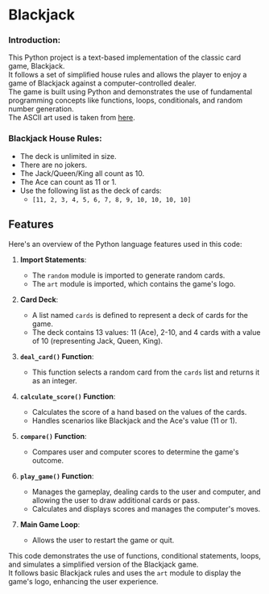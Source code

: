 # Blackjack

### Introduction:

This Python project is a text-based implementation of the classic card game, Blackjack.  
It follows a set of simplified house rules and allows the player to enjoy a game of Blackjack against a computer-controlled dealer.  
The game is built using Python and demonstrates the use of fundamental programming concepts like functions, loops, conditionals, and random number generation.  
The ASCII art used is taken from [here](https://ascii.co.uk/text).

### Blackjack House Rules:

- The deck is unlimited in size.
- There are no jokers.
- The Jack/Queen/King all count as 10.
- The Ace can count as 11 or 1.
- Use the following list as the deck of cards:
  - `[11, 2, 3, 4, 5, 6, 7, 8, 9, 10, 10, 10, 10]`

## Features

Here's an overview of the Python language features used in this code:

1. **Import Statements**:
   - The `random` module is imported to generate random cards.
   - The `art` module is imported, which contains the game's logo.

2. **Card Deck**:
   - A list named `cards` is defined to represent a deck of cards for the game.
   - The deck contains 13 values: 11 (Ace), 2-10, and 4 cards with a value of 10 (representing Jack, Queen, King).

3. **`deal_card()` Function**:
   - This function selects a random card from the `cards` list and returns it as an integer.

4. **`calculate_score()` Function**:
   - Calculates the score of a hand based on the values of the cards.
   - Handles scenarios like Blackjack and the Ace's value (11 or 1).

5. **`compare()` Function**:
   - Compares user and computer scores to determine the game's outcome.

6. **`play_game()` Function**:
   - Manages the gameplay, dealing cards to the user and computer, and allowing the user to draw additional cards or pass.
   - Calculates and displays scores and manages the computer's moves.

7. **Main Game Loop**:
   - Allows the user to restart the game or quit.

This code demonstrates the use of functions, conditional statements, loops, and simulates a simplified version of the Blackjack game.  
It follows basic Blackjack rules and uses the `art` module to display the game's logo, enhancing the user experience.
